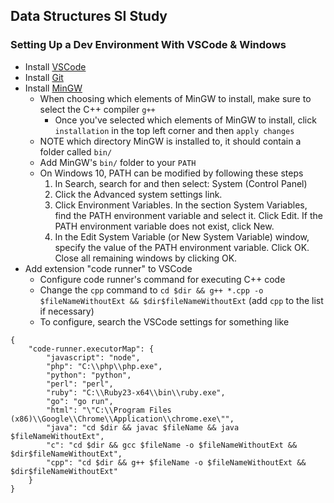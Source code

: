 ## Data Structures SI Study

### Setting Up a Dev Environment With VSCode & Windows
* Install [VSCode](https://code.visualstudio.com/)
* Install [Git](https://git-scm.com/downloads)
* Install [MinGW](https://osdn.net/projects/mingw/releases/)
    * When choosing which elements of MinGW to install, make sure to select the C++ compiler `g++`
        * Once you've selected which elements of MinGW to install, click `installation` in the top left corner and then `apply changes`
    * NOTE which directory MinGW is installed to, it should contain a folder called `bin/`
    * Add MinGW's `bin/` folder to your `PATH`
    * On Windows 10, PATH can be modified by following these steps
        1. In Search, search for and then select: System (Control Panel)
        2. Click the Advanced system settings link.
        3. Click Environment Variables. In the section System Variables, find the PATH environment variable and select it. Click Edit. If the PATH environment variable does not exist, click New.
        4. In the Edit System Variable (or New System Variable) window, specify the value of the PATH environment variable. Click OK. Close all remaining windows by clicking OK.
* Add extension "code runner" to VSCode
    * Configure code runner's command for executing C++ code
    * Change the `cpp` command to `cd $dir && g++ *.cpp -o $fileNameWithoutExt && $dir$fileNameWithoutExt` (add `cpp` to the list if necessary)
    * To configure, search the VSCode settings for something like
```
{
    "code-runner.executorMap": {
        "javascript": "node",
        "php": "C:\\php\\php.exe",
        "python": "python",
        "perl": "perl",
        "ruby": "C:\\Ruby23-x64\\bin\\ruby.exe",
        "go": "go run",
        "html": "\"C:\\Program Files (x86)\\Google\\Chrome\\Application\\chrome.exe\"",
        "java": "cd $dir && javac $fileName && java $fileNameWithoutExt",
        "c": "cd $dir && gcc $fileName -o $fileNameWithoutExt && $dir$fileNameWithoutExt",
        "cpp": "cd $dir && g++ $fileName -o $fileNameWithoutExt && $dir$fileNameWithoutExt"
    }
}
```
